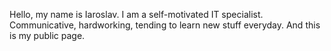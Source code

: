 Hello, my name is Iaroslav.
I am a self-motivated IT specialist. 
Communicative, hardworking, tending to learn new stuff everyday. 
And this is my public page.
